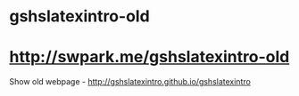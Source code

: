 # gshslatexintro-old

# http://swpark.me/gshslatexintro-old

Show old webpage - http://gshslatexintro.github.io/gshslatexintro
